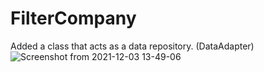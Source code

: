 # FilterCompany
Added a class that acts as a data repository. (DataAdapter)
![Screenshot from 2021-12-03 13-49-06](https://user-images.githubusercontent.com/63301430/144735533-0a6e78f9-1846-424c-a666-c0b6d1116397.png)
